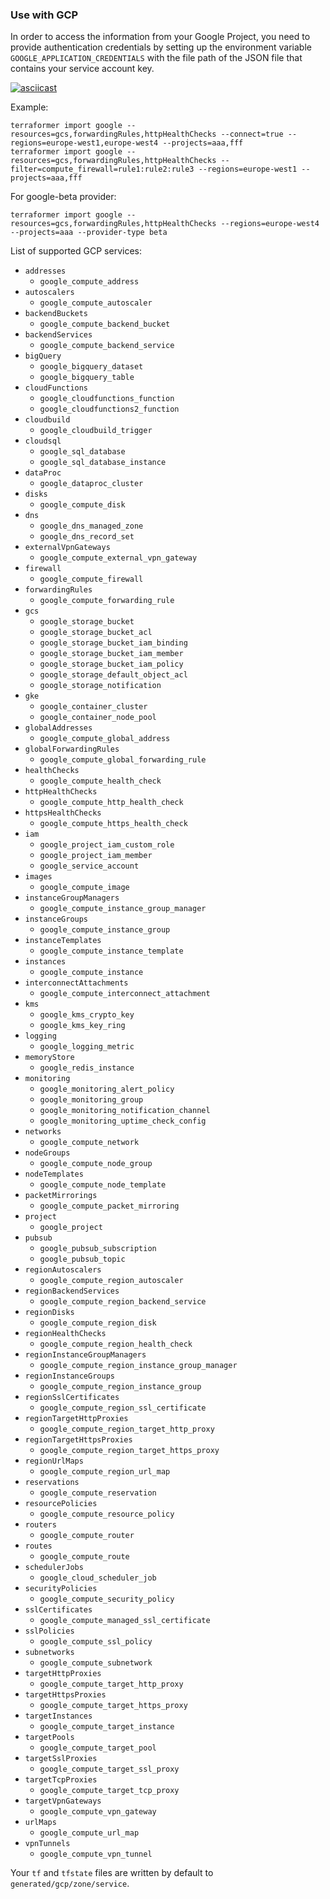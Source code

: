 ### Use with GCP

In order to access the information from your Google Project, you need to provide authentication credentials
by setting up the environment variable `GOOGLE_APPLICATION_CREDENTIALS` with the file path of the JSON
file that contains your service account key. 

[![asciicast](https://asciinema.org/a/243961.svg)](https://asciinema.org/a/243961)

Example:

```
terraformer import google --resources=gcs,forwardingRules,httpHealthChecks --connect=true --regions=europe-west1,europe-west4 --projects=aaa,fff
terraformer import google --resources=gcs,forwardingRules,httpHealthChecks --filter=compute_firewall=rule1:rule2:rule3 --regions=europe-west1 --projects=aaa,fff
```

For google-beta provider:

```
terraformer import google --resources=gcs,forwardingRules,httpHealthChecks --regions=europe-west4 --projects=aaa --provider-type beta
```

List of supported GCP services:

*   `addresses`
    * `google_compute_address`
*   `autoscalers`
    * `google_compute_autoscaler`
*   `backendBuckets`
    * `google_compute_backend_bucket`
*   `backendServices`
    * `google_compute_backend_service`
*   `bigQuery`
    * `google_bigquery_dataset`
    * `google_bigquery_table`
*   `cloudFunctions`
    * `google_cloudfunctions_function`
    * `google_cloudfunctions2_function`
*   `cloudbuild`
    * `google_cloudbuild_trigger`
*   `cloudsql`
    * `google_sql_database`
    * `google_sql_database_instance`
*   `dataProc`
    * `google_dataproc_cluster`
*   `disks`
    * `google_compute_disk`
*   `dns`
    * `google_dns_managed_zone`
    * `google_dns_record_set`
*   `externalVpnGateways`
    * `google_compute_external_vpn_gateway`
*   `firewall`
    * `google_compute_firewall`
*   `forwardingRules`
    * `google_compute_forwarding_rule`
*   `gcs`
    * `google_storage_bucket`
    * `google_storage_bucket_acl`
    * `google_storage_bucket_iam_binding`
    * `google_storage_bucket_iam_member`
    * `google_storage_bucket_iam_policy`
    * `google_storage_default_object_acl`
    * `google_storage_notification`
*   `gke`
    * `google_container_cluster`
    * `google_container_node_pool`
*   `globalAddresses`
    * `google_compute_global_address`
*   `globalForwardingRules`
    * `google_compute_global_forwarding_rule`
*   `healthChecks`
    * `google_compute_health_check`
*   `httpHealthChecks`
    * `google_compute_http_health_check`
*   `httpsHealthChecks`
    * `google_compute_https_health_check`
*   `iam`
    * `google_project_iam_custom_role`
    * `google_project_iam_member`
    * `google_service_account`
*   `images`
    * `google_compute_image`
*   `instanceGroupManagers`
    * `google_compute_instance_group_manager`
*   `instanceGroups`
    * `google_compute_instance_group`
*   `instanceTemplates`
    * `google_compute_instance_template`
*   `instances`
    * `google_compute_instance`
*   `interconnectAttachments`
    * `google_compute_interconnect_attachment`
*   `kms`
    * `google_kms_crypto_key`
    * `google_kms_key_ring`
*   `logging`
    * `google_logging_metric`
*   `memoryStore`
    * `google_redis_instance`
*   `monitoring`
    * `google_monitoring_alert_policy`
    * `google_monitoring_group`
    * `google_monitoring_notification_channel`
    * `google_monitoring_uptime_check_config`
*   `networks`
    * `google_compute_network`
*   `nodeGroups`
    * `google_compute_node_group`
*   `nodeTemplates`
    * `google_compute_node_template`
*   `packetMirrorings`
    * `google_compute_packet_mirroring`
*   `project`
    * `google_project`
*   `pubsub`
    * `google_pubsub_subscription`
    * `google_pubsub_topic`
*   `regionAutoscalers`
    * `google_compute_region_autoscaler`
*   `regionBackendServices`
    * `google_compute_region_backend_service`
*   `regionDisks`
    * `google_compute_region_disk`
*   `regionHealthChecks`
    * `google_compute_region_health_check`
*   `regionInstanceGroupManagers`
    * `google_compute_region_instance_group_manager`
*   `regionInstanceGroups`
    * `google_compute_region_instance_group`
*   `regionSslCertificates`
    * `google_compute_region_ssl_certificate`
*   `regionTargetHttpProxies`
    * `google_compute_region_target_http_proxy`
*   `regionTargetHttpsProxies`
    * `google_compute_region_target_https_proxy`
*   `regionUrlMaps`
    * `google_compute_region_url_map`
*   `reservations`
    * `google_compute_reservation`
*   `resourcePolicies`
    * `google_compute_resource_policy`
*   `routers`
    * `google_compute_router`
*   `routes`
    * `google_compute_route`
*   `schedulerJobs`
    * `google_cloud_scheduler_job`
*   `securityPolicies`
    * `google_compute_security_policy`
*   `sslCertificates`
    * `google_compute_managed_ssl_certificate`
*   `sslPolicies`
    * `google_compute_ssl_policy`
*   `subnetworks`
    * `google_compute_subnetwork`
*   `targetHttpProxies`
    * `google_compute_target_http_proxy`
*   `targetHttpsProxies`
    * `google_compute_target_https_proxy`
*   `targetInstances`
    * `google_compute_target_instance`
*   `targetPools`
    * `google_compute_target_pool`
*   `targetSslProxies`
    * `google_compute_target_ssl_proxy`
*   `targetTcpProxies`
    * `google_compute_target_tcp_proxy`
*   `targetVpnGateways`
    * `google_compute_vpn_gateway`
*   `urlMaps`
    * `google_compute_url_map`
*   `vpnTunnels`
    * `google_compute_vpn_tunnel`

Your `tf` and `tfstate` files are written by default to
`generated/gcp/zone/service`.
